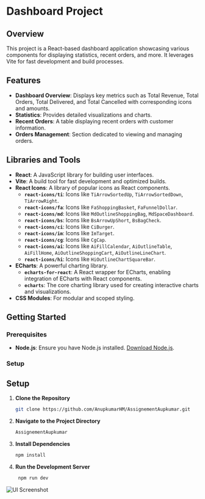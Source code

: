 # Dashboard Project

## Overview

This project is a React-based dashboard application showcasing various components for displaying statistics, recent orders, and more. It leverages Vite for fast development and build processes.

## Features

- **Dashboard Overview**: Displays key metrics such as Total Revenue, Total Orders, Total Delivered, and Total Cancelled with corresponding icons and amounts.
- **Statistics**: Provides detailed visualizations and charts.
- **Recent Orders**: A table displaying recent orders with customer information.
- **Orders Management**: Section dedicated to viewing and managing orders.

## Libraries and Tools

- **React**: A JavaScript library for building user interfaces.
- **Vite**: A build tool for fast development and optimized builds.
- **React Icons**: A library of popular icons as React components.
  - **`react-icons/ti`**: Icons like `TiArrowSortedUp`, `TiArrowSortedDown`, `TiArrowRight`.
  - **`react-icons/fa`**: Icons like `FaShoppingBasket`, `FaFunnelDollar`.
  - **`react-icons/md`**: Icons like `MdOutlineShoppingBag`, `MdSpaceDashboard`.
  - **`react-icons/bs`**: Icons like `BsArrowUpShort`, `BsBagCheck`.
  - **`react-icons/ci`**: Icons like `CiBurger`.
  - **`react-icons/im`**: Icons like `ImTarget`.
  - **`react-icons/cg`**: Icons like `CgCap`.
  - **`react-icons/ai`**: Icons like `AiFillCalendar`, `AiOutlineTable`, `AiFillHome`, `AiOutlineShoppingCart`, `AiOutlineLineChart`.
  - **`react-icons/hi`**: Icons like `HiOutlineChartSquareBar`.
- **ECharts**: A powerful charting library.
  - **`echarts-for-react`**: A React wrapper for ECharts, enabling integration of ECharts with React components.
  - **`echarts`**: The core charting library used for creating interactive charts and visualizations.
- **CSS Modules**: For modular and scoped styling.

## Getting Started

### Prerequisites

- **Node.js**: Ensure you have Node.js installed. [Download Node.js](https://nodejs.org/).

### Setup

## Setup

1. **Clone the Repository**

   ```bash
   git clone https://github.com/AnupkumarHM/AssignementAupkumar.git

2. **Navigate to the Project Directory**

   ```bash
   AssignementAupkumar
1. **Install Dependencies**

   ```bash
   npm install
1. **Run the Development Server**

   ```bash
    npm run dev

![UI Screenshot](./Screenshot2024-08-06%20185705.png)